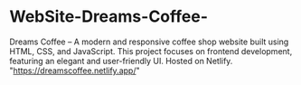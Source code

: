 # WebSite-Dreams-Coffee-
Dreams Coffee – A modern and responsive coffee shop website built using HTML, CSS, and JavaScript. This project focuses on frontend development, featuring an elegant and user-friendly UI. Hosted on Netlify. "https://dreamscoffee.netlify.app/"
